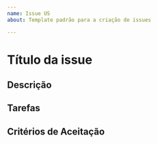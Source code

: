 ```yaml
---
name: Issue US
about: Template padrão para a criação de issues

---
```


# Título da issue

## **Descrição**

## **Tarefas**

## **Critérios de Aceitação**